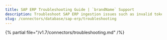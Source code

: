 ```yaml
---
title: SAP ERP Troubleshooting Guide | `brandName` Support
description: Troubleshoot SAP ERP ingestion issues such as invalid token, missing endpoints, or metadata loss.
slug: /connectors/database/sap-erp/troubleshooting
---
```


{% partial file="/v1.7/connectors/troubleshooting.md" /%}
